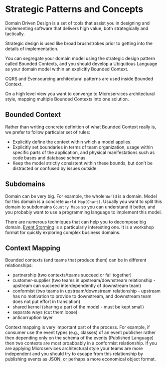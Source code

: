 # Strategic Patterns and Concepts

Domain Driven Design is a set of tools that assist you in designing and implementing software that delivers high value, both strategically and tactically. 

Strategic design is used like broad brushstrokes prior to getting into the details of implementation.

You can segregate your domain model using the strategic design pattern called Bounded Contexts, and you should develop a Ubiquitous Language as your domain model within an explicitly Bounded Context.

CQRS and Evensourcing architectural patterns are used inside Bounded Context. 

On a high level view you want to converge to Microservices architectural style, mapping multiple Bounded Contexts into one solution.

## Bounded Context

Rather than writing concrete definition of what Bounded Context really is, we prefer to follow particular set of rules:

 - Explicitly define the context within which a model applies.
 - Explicitly set boundaries in terms of team organization, usage within specific parts of the application, and physical manifestations such as code bases and database schemas.
 - Keep the model strictly consistent within these bounds, but don’t be distracted or confused by issues outside.

## Subdomains

Domain can be very big. For example, the whole `World` is a domain. Model for this domain is a concrete `World Map(Chart)`. Usually you want to split this domain to subdomains `Country Maps` so you can understand it better, and you probably want to use a programming language to implement this model.

There are numerous techniques that can help you to decompose big domain. [Event Storming](https://www.eventstorming.com/book/) is a particularly interesting one. It is a workshop format for quickly exploring complex business domains.

## Context Mapping

Bounded contexts (and teams that produce them) can be in different relationships:

 - partnership (two contexts/teams succeed or fail together)
 - customer-supplier (two teams in upstream/downstream relationship - upstream can succeed interdependently of downstream team)
 - conformist (two teams in upstream/downstream relationship - upstream has no motivation to provide to downstream, and downstream team does not put effort in translation)
 - shared kernel (sharing a part of the model - must be kept small)
 - separate ways (cut them loose)
 - anticorruption layer

Context mapping is very important part of the process. For example, if consumer use the event types (e.g., classes) of an event publisher rather then depending only on the schema of the events (Published Language) then two contexts are most proabbably in a conformist relationship. If you are applying Microservices architectural style your teams are more independent and you should try to escape from this relationship by publishing events as JSON, or perhaps a more economical object format.
